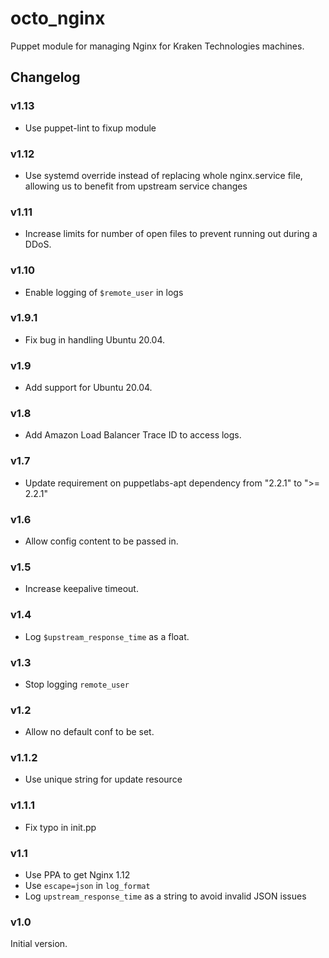 # octo_nginx

Puppet module for managing Nginx for Kraken Technologies machines.

## Changelog

### v1.13

- Use puppet-lint to fixup module

### v1.12

- Use systemd override instead of replacing whole nginx.service file, allowing
  us to benefit from upstream service changes

### v1.11

- Increase limits for number of open files to prevent running out during a DDoS.

### v1.10

- Enable logging of `$remote_user` in logs

### v1.9.1

- Fix bug in handling Ubuntu 20.04.

### v1.9

- Add support for Ubuntu 20.04.

### v1.8

- Add Amazon Load Balancer Trace ID to access logs.

### v1.7

- Update requirement on puppetlabs-apt dependency from "2.2.1" to ">= 2.2.1"

### v1.6

- Allow config content to be passed in.

### v1.5

- Increase keepalive timeout.

### v1.4

- Log `$upstream_response_time` as a float.

### v1.3

- Stop logging `remote_user`

### v1.2

- Allow no default conf to be set.

### v1.1.2

- Use unique string for update resource

### v1.1.1

- Fix typo in init.pp

### v1.1

- Use PPA to get Nginx 1.12
- Use `escape=json` in `log_format`
- Log `upstream_response_time` as a string to avoid invalid JSON issues

### v1.0

Initial version.
